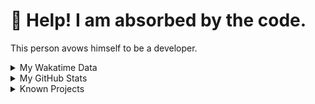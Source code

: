 # 🥺 Help! I am absorbed by the code. 

This person avows himself to be a developer.

<details>

<summary>My Wakatime Data</summary>

<!--START_SECTION:waka-->
![Lines of code](https://img.shields.io/badge/From%20Hello%20World%20I%27ve%20Written-8.8%20million%20lines%20of%20code-blue)

**🐱 My GitHub Data** 

> 📦 769.6 kB Used in GitHub's Storage 
 > 
> 🏆 320 Contributions in the Year 2024
 > 
> 🚫 Not Opted to Hire
 > 
> 📜 86 Public Repositories 
 > 
> 🔑 26 Private Repositories 
 > 
**I'm an Early 🐤** 

```text
🌞 Morning                2117 commits        ██████░░░░░░░░░░░░░░░░░░░   24.14 % 
🌆 Daytime                3739 commits        ███████████░░░░░░░░░░░░░░   42.63 % 
🌃 Evening                2841 commits        ████████░░░░░░░░░░░░░░░░░   32.39 % 
🌙 Night                  74 commits          ░░░░░░░░░░░░░░░░░░░░░░░░░   00.84 % 
```
📅 **I'm Most Productive on Wednesday** 

```text
Monday                   1082 commits        ███░░░░░░░░░░░░░░░░░░░░░░   12.34 % 
Tuesday                  1520 commits        ████░░░░░░░░░░░░░░░░░░░░░   17.33 % 
Wednesday                1537 commits        ████░░░░░░░░░░░░░░░░░░░░░   17.52 % 
Thursday                 1254 commits        ████░░░░░░░░░░░░░░░░░░░░░   14.30 % 
Friday                   1306 commits        ████░░░░░░░░░░░░░░░░░░░░░   14.89 % 
Saturday                 1106 commits        ███░░░░░░░░░░░░░░░░░░░░░░   12.61 % 
Sunday                   966 commits         ███░░░░░░░░░░░░░░░░░░░░░░   11.01 % 
```


**I Mostly Code in Go** 

```text
Python                   23 repos            ██████░░░░░░░░░░░░░░░░░░░   23.47 % 
TeX                      6 repos             ██░░░░░░░░░░░░░░░░░░░░░░░   06.12 % 
Swift                    3 repos             █░░░░░░░░░░░░░░░░░░░░░░░░   03.06 % 
Shell                    2 repos             █░░░░░░░░░░░░░░░░░░░░░░░░   02.04 % 
Rust                     2 repos             █░░░░░░░░░░░░░░░░░░░░░░░░   02.04 % 
```




 Last Updated on 04/03/2024 01:12:56 UTC
<!--END_SECTION:waka-->

</details>

<details>
 
 <summary>My GitHub Stats</summary>

[![CDFMLR's github stats](https://github-readme-stats.vercel.app/api?username=cdfmlr&count_private=true&show_icons=true)](https://github.com/anuraghazra/github-readme-stats)
 
</details>

<details>

<summary>Known Projects</summary>

[![Star History Chart](https://api.star-history.com/svg?repos=cdfmlr/pyflowchart,cdfmlr/muvtuber,cdfmlr/crud,cdfmlr/murecom-verse-1,cdfmlr/murecom-intro&type=Date)](https://star-history.com/#cdfmlr/pyflowchart&cdfmlr/muvtuber&cdfmlr/crud&cdfmlr/murecom-verse-1&cdfmlr/murecom-intro&Date)

 </details>
